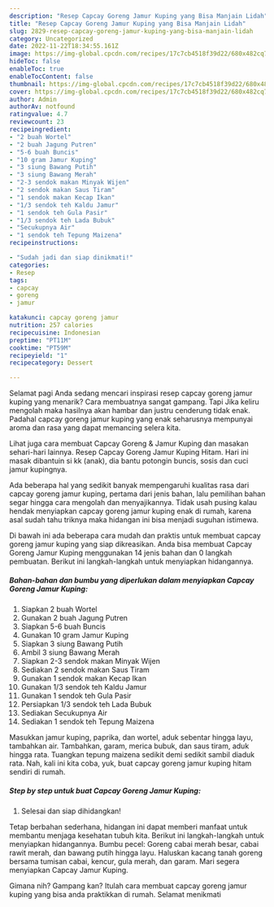 ```yaml
---
description: "Resep Capcay Goreng Jamur Kuping yang Bisa Manjain Lidah"
title: "Resep Capcay Goreng Jamur Kuping yang Bisa Manjain Lidah"
slug: 2829-resep-capcay-goreng-jamur-kuping-yang-bisa-manjain-lidah
category: Uncategorized
date: 2022-11-22T18:34:55.161Z
image: https://img-global.cpcdn.com/recipes/17c7cb4518f39d22/680x482cq70/capcay-goreng-jamur-kuping-foto-resep-utama.jpg
hideToc: false
enableToc: true
enableTocContent: false
thumbnail: https://img-global.cpcdn.com/recipes/17c7cb4518f39d22/680x482cq70/capcay-goreng-jamur-kuping-foto-resep-utama.jpg
cover: https://img-global.cpcdn.com/recipes/17c7cb4518f39d22/680x482cq70/capcay-goreng-jamur-kuping-foto-resep-utama.jpg
author: Admin
authorAv: notfound
ratingvalue: 4.7
reviewcount: 23
recipeingredient:
- "2 buah Wortel"
- "2 buah Jagung Putren"
- "5-6 buah Buncis"
- "10 gram Jamur Kuping"
- "3 siung Bawang Putih"
- "3 siung Bawang Merah"
- "2-3 sendok makan Minyak Wijen"
- "2 sendok makan Saus Tiram"
- "1 sendok makan Kecap Ikan"
- "1/3 sendok teh Kaldu Jamur"
- "1 sendok teh Gula Pasir"
- "1/3 sendok teh Lada Bubuk"
- "Secukupnya Air"
- "1 sendok teh Tepung Maizena"
recipeinstructions:

- "Sudah jadi dan siap dinikmati!"
categories:
- Resep
tags:
- capcay
- goreng
- jamur

katakunci: capcay goreng jamur 
nutrition: 257 calories
recipecuisine: Indonesian
preptime: "PT11M"
cooktime: "PT59M"
recipeyield: "1"
recipecategory: Dessert

---
```



Selamat pagi Anda sedang mencari inspirasi resep capcay goreng jamur kuping yang menarik? Cara membuatnya sangat gampang. Tapi Jika keliru mengolah maka hasilnya akan hambar dan justru cenderung tidak enak. Padahal capcay goreng jamur kuping yang enak seharusnya mempunyai aroma dan rasa yang dapat memancing selera kita.


Lihat juga cara membuat Capcay Goreng &amp; Jamur Kuping dan masakan sehari-hari lainnya. Resep Capcay Goreng Jamur Kuping Hitam. Hari ini masak dibantuin si kk (anak), dia bantu potongin buncis, sosis dan cuci jamur kupingnya.

Ada beberapa hal yang sedikit banyak mempengaruhi kualitas rasa dari capcay goreng jamur kuping, pertama dari jenis bahan, lalu pemilihan bahan segar hingga cara mengolah dan menyajikannya. Tidak usah pusing kalau hendak menyiapkan capcay goreng jamur kuping enak di rumah, karena asal sudah tahu triknya maka hidangan ini bisa menjadi suguhan istimewa.


Di bawah ini ada beberapa cara mudah dan praktis untuk membuat capcay goreng jamur kuping yang siap dikreasikan. Anda bisa membuat Capcay Goreng Jamur Kuping menggunakan 14 jenis bahan dan 0 langkah pembuatan. Berikut ini langkah-langkah untuk menyiapkan hidangannya.

<!--inarticleads1-->

##### Bahan-bahan dan bumbu yang diperlukan dalam menyiapkan Capcay Goreng Jamur Kuping:

1. Siapkan 2 buah Wortel
1. Gunakan 2 buah Jagung Putren
1. Siapkan 5-6 buah Buncis
1. Gunakan 10 gram Jamur Kuping
1. Siapkan 3 siung Bawang Putih
1. Ambil 3 siung Bawang Merah
1. Siapkan 2-3 sendok makan Minyak Wijen
1. Sediakan 2 sendok makan Saus Tiram
1. Gunakan 1 sendok makan Kecap Ikan
1. Gunakan 1/3 sendok teh Kaldu Jamur
1. Gunakan 1 sendok teh Gula Pasir
1. Persiapkan 1/3 sendok teh Lada Bubuk
1. Sediakan Secukupnya Air
1. Sediakan 1 sendok teh Tepung Maizena


Masukkan jamur kuping, paprika, dan wortel, aduk sebentar hingga layu, tambahkan air. Tambahkan, garam, merica bubuk, dan saus tiram, aduk hingga rata. Tuangkan tepung maizena sedikit demi sedikit sambil diaduk rata. Nah, kali ini kita coba, yuk, buat capcay goreng jamur kuping hitam sendiri di rumah. 

<!--inarticleads2-->

##### Step by step untuk buat Capcay Goreng Jamur Kuping:


1. Selesai dan siap dihidangkan!

Tetap berbahan sederhana, hidangan ini dapat memberi manfaat untuk membantu menjaga kesehatan tubuh kita. Berikut ini langkah-langkah untuk menyiapkan hidangannya. Bumbu pecel: Goreng cabai merah besar, cabai rawit merah, dan bawang putih hingga layu. Haluskan kacang tanah goreng bersama tumisan cabai, kencur, gula merah, dan garam. Mari segera menyiapkan Capcay Jamur Kuping. 

Gimana nih? Gampang kan? Itulah cara membuat capcay goreng jamur kuping yang bisa anda praktikkan di rumah. Selamat menikmati
